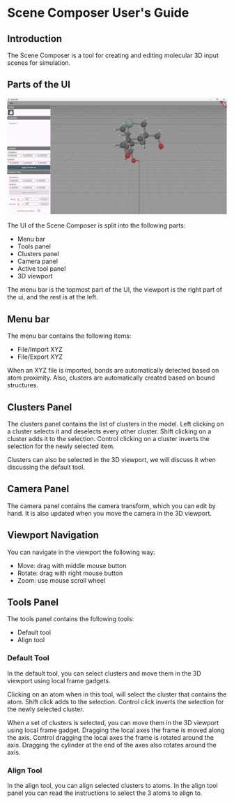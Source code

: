 # Scene Composer User's Guide

## Introduction

The Scene Composer is a tool for creating and editing molecular 3D input scenes for simulation.

## Parts of the UI

![UI](./scene_composer_users_guide_images/ui.png)

The UI of the Scene Composer is split into the following parts:

- Menu bar
- Tools panel
- Clusters panel
- Camera panel
- Active tool panel
- 3D viewport

The menu bar is the topmost part of the UI, the viewport is the right part of the ui, and the rest is at the left.

## Menu bar

The menu bar contains the following items:

- File/Import XYZ
- File/Export XYZ

When an XYZ file is imported, bonds are automatically detected based on atom proximity. Also, clusters are automatically
created based on bound structures.

## Clusters Panel

The clusters panel contains the list of clusters in the model.
Left clicking on a cluster selects it and deselects every other cluster.
Shift clicking on a cluster adds it to the selection.
Control clicking on a cluster inverts the selection for the newly selected item.

Clusters can also be selected in the 3D viewport, we will discuss it when discussing the default tool.

## Camera Panel

The camera panel contains the camera transform, which you can edit by hand. It is also updated when you move the camera in the 3D viewport.

## Viewport Navigation

You can navigate in the viewport the following way:

- Move: drag with middle mouse button
- Rotate: drag with right mouse button
- Zoom: use mouse scroll wheel

## Tools Panel

The tools panel contains the following tools:

- Default tool
- Align tool

### Default Tool

In the default tool, you can select clusters and move them in the 3D viewport using local frame gadgets.

Clicking on an atom when in this tool, will select the cluster that contains the atom.
Shift click adds to the selection.
Control click inverts the selection for the newly selected cluster.

When a set of clusters is selected, you can move them in the 3D viewport using local frame gadget.
Dragging the local axes the frame is moved along the axis.
Control dragging the local axes the frame is rotated around the axis.
Dragging the cylinder at the end of the axes also rotates around the axis.

### Align Tool

In the align tool, you can align selected clusters to atoms.
In the align tool panel you can read the instructions to select the 3 atoms to align to.


